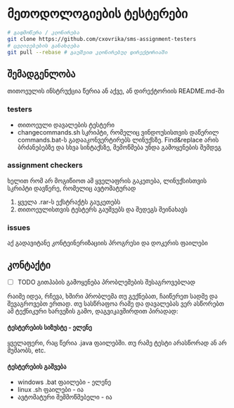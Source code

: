 # მეთოდოლოგიების ტესტერები

```sh
# გადმოწერა / კლონირება
git clone https://github.com/cxovrika/sms-assignment-testers
# ცვლილებების განახლება
git pull --rebase # გაუშვით კლონირებულ დირექტორიაში
```

## შემადგენლობა
თითოეულის ინსტრუქცია წერია ან აქვე, ან დირექტორიის README.md-ში


### testers
- თითოეული დავალების ტესტერი
- changecommands.sh სკრიპტი, რომელიც ვინდოუსისთვის დაწერილ commands.bat-ს გადააკონვერტირებს ლინუქსზე. Find&replace 
არის ბრძანებებზე და სხვა სინტაქსზე, შემოწმება უნდა გამოყენების შემდეგ 

### assignment checkers
ხელით რომ არ მოგიწიოთ ამ ყველაფრის გაკეთება, ლინუქსისთვის სკრიპტი დავწერე, რომელიც ავტომატურად
1. ყველა .rar-ს ექსტრაქტს გაუკეთებს 
2. თითოეულისთვის ტესტერს გაუშვებს და შედეგს შეინახავს

### issues
აქ გადავიტანე კონტეინერიზაციის პროგრესი  და დოკერის ფაილები

## კონტაქტი
- [ ] TODO გითჰაბის გამოყენება პრობლემების შესაგროვებლად

რაიმე იდეა, რჩევა, ხშირი პრობლემა თუ გექნებათ, ჩაიწერეთ სადმე და შევაგროვებთ ერთად. თუ სასწრაფოა რამე და დავალებას ვერ ასწორებთ ამ ტექნიკური ხარვეზის გამო, დაგვიკავშირდით პირადად: 

#### ტესტერების სიზუსტე - ელენე
ყველაფერი, რაც წერია .java ფაილებში. თუ რამე ტესტი არასწორად ან არ მუშაობს, etc.

#### ტესტერების გაშვება
- windows .bat ფაილები - ელენე
- linux .sh ფაილები - ია
- ავტომატური შემმოწმებელი - ია 

